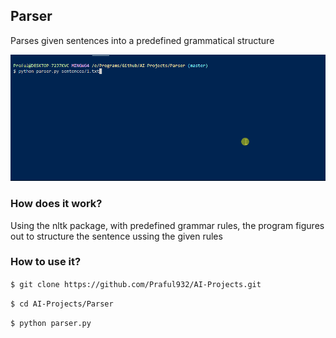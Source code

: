 ## Parser
Parses given sentences into a predefined grammatical structure

![Demo](demo.gif)

### How does it work?
Using the nltk package, with predefined grammar rules, the program figures out to structure the sentence ussing the given rules

### How to use it?
`$ git clone https://github.com/Praful932/AI-Projects.git`

`$ cd AI-Projects/Parser`

`$ python parser.py`

